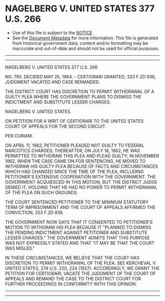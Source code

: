 ---
---

# NAGELBERG V. UNITED STATES 377 U.S. 266

* Use of this file is subject to the [NOTICE](https://github.com/publicdocs/notice/blob/master/NOTICE)
* See the [Document Metadata](../../../) for more information.
  This file is generated from historical government data; content and/or formatting may be inaccurate and out-of-date and should not be used for official purposes.

----------
----------

NAGELBERG V. UNITED STATES 377 U.S. 266

NO. 785.  DECIDED MAY 25, 1964.  - CERTIORARI GRANTED; 323 F.2D 936, JUDGMENT VACATED AND CASE REMANDED.

THE DISTRICT COURT HAS DISCRETION TO PERMIT WITHDRAWAL OF A GUILTY PLEA WHERE THE GOVERNMENT PLANS TO DISMISS THE INDICTMENT AND SUBSTITUTE LESSER CHARGES.

NAGELBERG V. UNITED STATES.

ON PETITION FOR A WRIT OF CERTIORARI TO THE UNITED STATES COURT OF APPEALS FOR THE SECOND CIRCUIT.

PER CURIAM.

ON APRIL 11, 1962, PETITIONER PLEADED NOT GUILTY TO FEDERAL NARCOTICS CHARGES; THEREAFTER, ON JULY 18, 1962, HE WAS PERMITTED TO WITHDRAW THIS PLEA AND PLEAD GUILTY; IN NOVEMBER 1962, WHEN THE CASE CAME ON FOR SENTENCING, HE MOVED TO WITHDRAW HIS GUILTY PLEA BECAUSE OF FACTS AND CIRCUMSTANCES WHICH HAD CHANGED SINCE THE TIME OF THE PLEA, INCLUDING PETITIONER'S EXTENSIVE COOPERATION WITH THE GOVERNMENT.  THE GOVERNMENT ACQUIESCED IN THIS MOTION, BUT THE DISTRICT JUDGE DENIED IT, HOLDING THAT HE HAD NO POWER TO PERMIT WITHDRAWAL OF THE PLEA ON SUCH GROUNDS.

THE COURT SENTENCED PETITIONER TO THE MINIMUM STATUTORY TERM OF IMPRISONMENT AND THE COURT OF APPEALS AFFIRMED THE CONVICTION, 323 F.2D 936.

THE GOVERNMENT NOW SAYS THAT IT CONSENTED TO PETITIONER'S MOTION TO WITHDRAW HIS PLEA BECAUSE IT "PLANNED TO DISMISS THE PENDING INDICTMENT AGAINST PETITIONER AND SUBSTITUTE LESSER CHARGES."  THE GOVERNMENT ADMITS THAT THIS PURPOSE WAS NOT EXPRESSLY STATED AND THAT "IT MAY BE THAT THE COURT WAS MISLED."

IN THESE CIRCUMSTANCES, WE BELIEVE THAT THE COURT HAS DISCRETION TO PERMIT WITHDRAWAL OF THE PLEA.   SEE KERCHEVAL V. UNITED STATES, 274 U.S. 220, 224 (1927).  ACCORDINGLY, WE GRANT THE PETITION FOR CERTIORARI, VACATE THE JUDGMENT OF THE COURT OF APPEALS AND REMAND THE CASE TO THE DISTRICT COURT FOR FURTHER PROCEEDINGS IN CONFORMITY WITH THIS OPINION.


----------
----------

